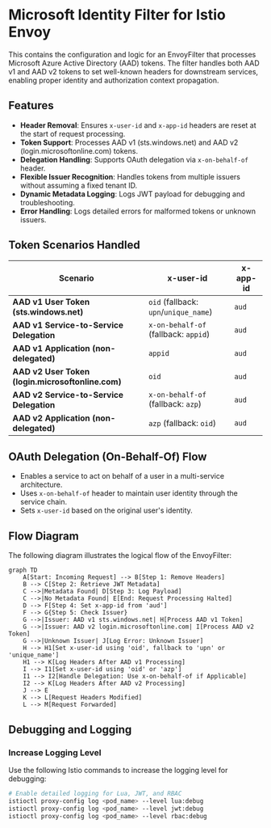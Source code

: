 # Microsoft Identity Filter for Istio Envoy

This contains the configuration and logic for an EnvoyFilter that processes Microsoft Azure Active Directory (AAD) tokens. The filter handles both AAD v1 and AAD v2 tokens to set well-known headers for downstream services, enabling proper identity and authorization context propagation.

## Features

- **Header Removal**: Ensures `x-user-id` and `x-app-id` headers are reset at the start of request processing.
- **Token Support**: Processes AAD v1 (sts.windows.net) and AAD v2 (login.microsoftonline.com) tokens.
- **Delegation Handling**: Supports OAuth delegation via `x-on-behalf-of` header.
- **Flexible Issuer Recognition**: Handles tokens from multiple issuers without assuming a fixed tenant ID.
- **Dynamic Metadata Logging**: Logs JWT payload for debugging and troubleshooting.
- **Error Handling**: Logs detailed errors for malformed tokens or unknown issuers.

## Token Scenarios Handled

| Scenario                                   | x-user-id                           | x-app-id                          |
|--------------------------------------------|-------------------------------------|-----------------------------------|
| **AAD v1 User Token (sts.windows.net)**    | `oid` (fallback: `upn`/`unique_name`) | `aud`                            |
| **AAD v1 Service-to-Service Delegation**   | `x-on-behalf-of` (fallback: `appid`) | `aud`                            |
| **AAD v1 Application (non-delegated)**     | `appid`                             | `aud`                            |
| **AAD v2 User Token (login.microsoftonline.com)** | `oid`                              | `aud`                            |
| **AAD v2 Service-to-Service Delegation**   | `x-on-behalf-of` (fallback: `azp`)  | `aud`                            |
| **AAD v2 Application (non-delegated)**     | `azp` (fallback: `oid`)             | `aud`                            |

## OAuth Delegation (On-Behalf-Of) Flow

- Enables a service to act on behalf of a user in a multi-service architecture.
- Uses `x-on-behalf-of` header to maintain user identity through the service chain.
- Sets `x-user-id` based on the original user's identity.

## Flow Diagram

The following diagram illustrates the logical flow of the EnvoyFilter:

```mermaid
graph TD
    A[Start: Incoming Request] --> B[Step 1: Remove Headers]
    B --> C[Step 2: Retrieve JWT Metadata]
    C -->|Metadata Found| D[Step 3: Log Payload]
    C -->|No Metadata Found| E[End: Request Processing Halted]
    D --> F[Step 4: Set x-app-id from 'aud']
    F --> G{Step 5: Check Issuer}
    G -->|Issuer: AAD v1 sts.windows.net| H[Process AAD v1 Token]
    G -->|Issuer: AAD v2 login.microsoftonline.com| I[Process AAD v2 Token]
    G -->|Unknown Issuer| J[Log Error: Unknown Issuer]
    H --> H1[Set x-user-id using 'oid', fallback to 'upn' or 'unique_name']
    H1 --> K[Log Headers After AAD v1 Processing]
    I --> I1[Set x-user-id using 'oid' or 'azp']
    I1 --> I2[Handle Delegation: Use x-on-behalf-of if Applicable]
    I2 --> K[Log Headers After AAD v2 Processing]
    J --> E
    K --> L[Request Headers Modified]
    L --> M[Request Forwarded]
```

## Debugging and Logging

### Increase Logging Level
Use the following Istio commands to increase the logging level for debugging:

```bash
# Enable detailed logging for Lua, JWT, and RBAC
istioctl proxy-config log <pod_name> --level lua:debug
istioctl proxy-config log <pod_name> --level jwt:debug
istioctl proxy-config log <pod_name> --level rbac:debug
```

